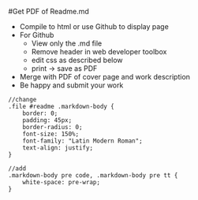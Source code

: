 #Get PDF of Readme.md

* Compile to html or use Github to display page
* For Github
  - View only the .md file
  - Remove header in web developer toolbox
  - edit css as described below
  - print -> save as PDF
* Merge with PDF of cover page and work description
* Be happy and submit your work



```
//change
.file #readme .markdown-body {
    border: 0;
    padding: 45px;
    border-radius: 0;
    font-size: 150%;
    font-family: "Latin Modern Roman";
    text-align: justify;
}

//add
.markdown-body pre code, .markdown-body pre tt {
    white-space: pre-wrap;
}
```
